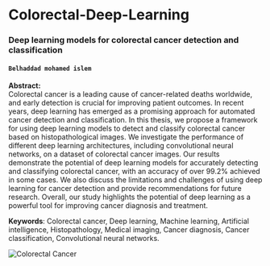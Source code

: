 # Colorectal-Deep-Learning
### **Deep learning models for colorectal cancer detection and classification**
#### `Belhaddad mohamed islem`

**Abstract:**  
Colorectal cancer is a leading cause of cancer-related deaths worldwide, and early detection
is crucial for improving patient outcomes. In recent years, deep learning has emerged
as a promising approach for automated cancer detection and classification. In this thesis,
we propose a framework for using deep learning models to detect and classify colorectal
cancer based on histopathological images. We investigate the performance of different
deep learning architectures, including convolutional neural networks, on a dataset of colorectal
cancer images. Our results demonstrate the potential of deep learning models
for accurately detecting and classifying colorectal cancer, with an accuracy of over 99.2%
achieved in some cases. We also discuss the limitations and challenges of using deep
learning for cancer detection and provide recommendations for future research. Overall,
our study highlights the potential of deep learning as a powerful tool for improving cancer
diagnosis and treatment.  

**Keywords**: Colorectal cancer, Deep learning, Machine learning, Artificial intelligence,
Histopathology, Medical imaging, Cancer diagnosis, Cancer classification, Convolutional
neural networks.

![Colorectal Cancer]([http://url/to/img.png](https://github.com/belhaddadmohamed/Colorectal-Deep-Learning/blob/master/Colorectal-Cancer-Github.jpg)https://github.com/belhaddadmohamed/Colorectal-Deep-Learning/blob/master/Colorectal-Cancer-Github.jpg])
